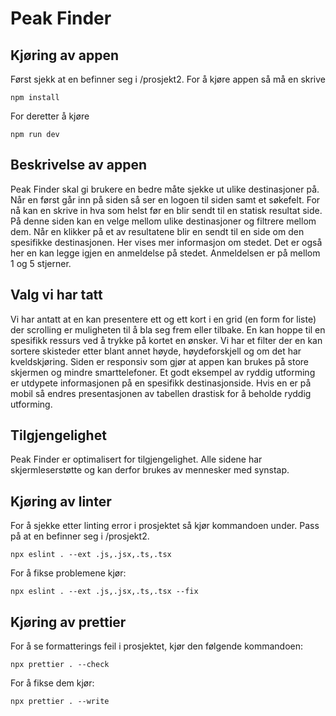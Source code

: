 # Peak Finder

## Kjøring av appen
Først sjekk at en befinner seg i /prosjekt2.
For å kjøre appen så må en skrive 

```
npm install
```

For deretter å kjøre
```
npm run dev
```

## Beskrivelse av appen
Peak Finder skal gi brukere en bedre måte sjekke ut ulike destinasjoner på. Når en først går inn på siden så ser en logoen til siden samt et søkefelt. For nå kan en skrive in hva som helst før en blir sendt til en statisk resultat side. På denne siden kan en velge mellom ulike destinasjoner og filtrere mellom dem. Når en klikker på et av resultatene blir en sendt til en side om den spesifikke destinasjonen. Her vises mer informasjon om stedet. Det er også her en kan legge igjen en anmeldelse på stedet. Anmeldelsen er på mellom 1 og 5 stjerner.

## Valg vi har tatt
Vi har antatt at en kan presentere ett og ett kort i en grid (en form for liste) der scrolling er muligheten til å bla seg frem eller tilbake. En kan hoppe til en spesifikk ressurs ved å trykke på kortet en ønsker.
Vi har et filter der en kan sortere skisteder etter blant annet høyde, høydeforskjell og om det har kveldskjøring.
Siden er responsiv som gjør at appen kan brukes på store skjermen og mindre smarttelefoner.
Et godt eksempel av ryddig utforming er utdypete informasjonen på en spesifikk destinasjonside. Hvis en er på mobil så endres presentasjonen av tabellen drastisk for å beholde ryddig utforming.

## Tilgjengelighet
Peak Finder er optimalisert for tilgjengelighet. Alle sidene har skjermleserstøtte og kan derfor brukes av mennesker med synstap.


## Kjøring av linter

For å sjekke etter linting error i prosjektet så kjør kommandoen under. Pass på at en befinner seg i /prosjekt2.

```
npx eslint . --ext .js,.jsx,.ts,.tsx
```

For å fikse problemene kjør:

```
npx eslint . --ext .js,.jsx,.ts,.tsx --fix
```

## Kjøring av prettier

For å se formatterings feil i prosjektet, kjør den følgende kommandoen:
```
npx prettier . --check
```

For å fikse dem kjør:

```
npx prettier . --write
```
